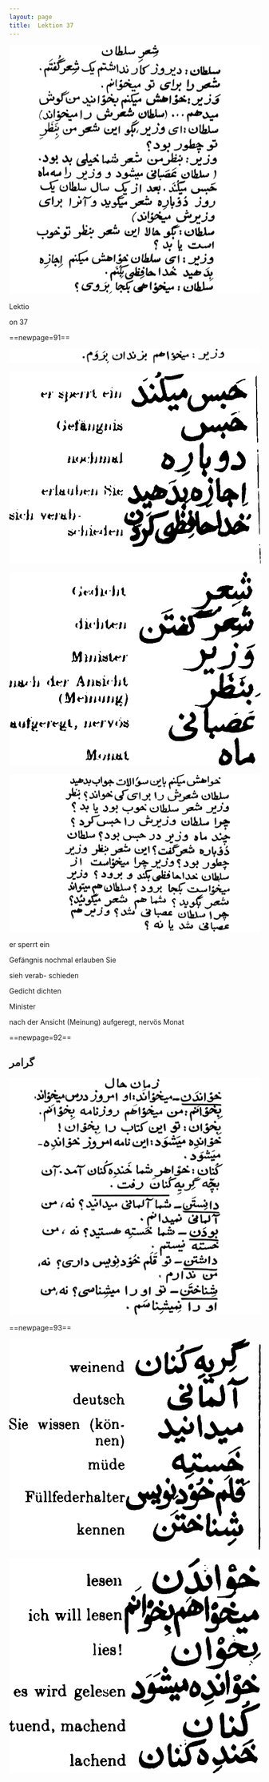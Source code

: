 ```yaml
---
layout: page
title:  Lektion 37
---
```



![image](/assets/s/093.png-03.png)

Lektio



on 37



==newpage=91==

![image](/assets/s/094.png-02.png)

![image](/assets/s/2col/094.png-03_1L.png)

![image](/assets/s/2col/094.png-03_2R.png)

![image](/assets/s/094.png-04.png)

er sperrt ein

Gefängnis nochmal erlauben Sie

sieh verab- schieden



Gedicht dichten

Minister

nach der Ansicht (Meinung) aufgeregt, nervös Monat



==newpage=92==

## گرامر

![image](/assets/s/095.png-03.png)





==newpage=93==

![image](/assets/s/2col/096.png-02_1L.png)

![image](/assets/s/2col/096.png-02_2R.png)

